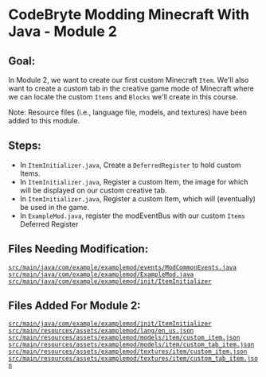 # CodeBryte Modding Minecraft With Java - Module 2

## Goal:
In Module 2, we want to create our first custom Minecraft `Item`.  We'll also want to create a custom tab in the creative game mode of Minecraft where we can locate the custom `Items` and `Blocks` we'll create in this course. 

Note: Resource files (i.e., language file, models, and textures) have been added to this module.

## Steps:
* In `ItemInitializer.java`, Create a `DeferredRegister` to hold custom Items.
* In `ItemInitializer.java`, Register a custom Item, the image for which will be displayed on our custom creative tab.
* In `ItemInitializer.java`, Register a custom Item, which will (eventually) be used in the game.
* In `ExampleMod.java`, register the modEventBus with our custom `Items` Deferred Register

## Files Needing Modification:
[`src/main/java/com/example/examplemod/events/ModCommonEvents.java`](https://github.com/codebryte/codeBryteMod01/blob/MODULE_02_BEGIN/src/main/java/com/example/examplemod/events/ModCommonEvents.java)
[`src/main/java/com/example/examplemod/ExampleMod.java`](https://github.com/codebryte/codeBryteMod01/blob/MODULE_02_BEGIN/src/main/java/com/example/examplemod/ExampleMod.java)
[`src/main/java/com/example/examplemod/init/ItemInitializer`](https://github.com/codebryte/codeBryteMod01/blob/MODULE_02_BEGIN/src/main/java/com/example/examplemod/init/ItemInitializer.java)

## Files Added For Module 2:
[`src/main/java/com/example/examplemod/init/ItemInitializer`](https://github.com/codebryte/codeBryteMod01/blob/MODULE_02_BEGIN/src/main/java/com/example/examplemod/init/ItemInitializer.java)
[`src/main/resources/assets/examplemod/lang/en_us.json`](https://github.com/codebryte/codeBryteMod01/blob/MODULE_02_BEGIN/src/main/resources/assets/examplemod/lang/en_us.json)
[`src/main/resources/assets/examplemod/models/item/custom_item.json`](https://github.com/codebryte/codeBryteMod01/blob/MODULE_02_BEGIN/src/main/resources/assets/examplemod/models/item/custom_item.json)
[`src/main/resources/assets/examplemod/models/item/custom_tab_item.json`](https://github.com/codebryte/codeBryteMod01/blob/MODULE_02_BEGIN/src/main/resources/assets/examplemod/models/item/custom_tab_item.json)
[`src/main/resources/assets/examplemod/textures/item/custom_item.json`](https://github.com/codebryte/codeBryteMod01/blob/MODULE_02_BEGIN/src/main/resources/assets/examplemod/textures/item/custom_item.png)
[`src/main/resources/assets/examplemod/textures/item/custom_tab_item.json`](https://github.com/codebryte/codeBryteMod01/blob/MODULE_02_BEGIN/src/main/resources/assets/examplemod/textures/item/custom_tab_item.png)